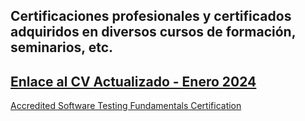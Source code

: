 Certificaciones profesionales y certificados adquiridos en diversos cursos de formación, seminarios, etc.
-
[Enlace al CV Actualizado - Enero 2024](CV-Matias-Sinare.pdf)
-

[Accredited Software Testing Fundamentals Certification](https://badgr.com/public/assertions/TUVhAmV7QBe3XJySOKEoqA)

